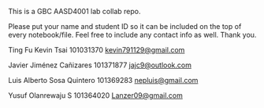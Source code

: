 This is a GBC AASD4001 lab collab repo.

Please put your name and student ID so it can be included on the top of every notebook/file.
Feel free to include any contact info as well. Thank you.




Ting Fu Kevin Tsai 101031370 kevin791129@gmail.com

Javier Jiménez Cañizares 101371877 jajc9@outlook.com

Luis Alberto Sosa Quintero 101369283 nepluis@gmail.com

Yusuf Olanrewaju S         101364020  Lanzer09@gmail.com
